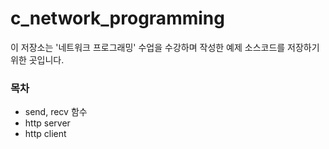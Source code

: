# c_network_programming
이 저장소는 '네트워크 프로그래밍' 수업을 수강하며 작성한 예제 소스코드를 저장하기 위한 곳입니다.
### 목차
- send, recv 함수
- http server
- http client
